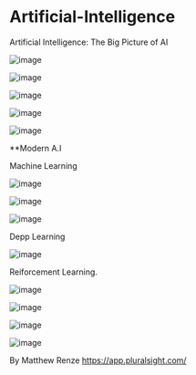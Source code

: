 # Artificial-Intelligence
Artificial Intelligence: The Big Picture of AI

![image](https://user-images.githubusercontent.com/40399697/209483764-4b77d77d-f7bf-4943-9a48-ba9eec711d34.png)

![image](https://user-images.githubusercontent.com/40399697/209483805-bdccb10a-ab8c-4f4e-8bdc-77f66110e47e.png)

![image](https://user-images.githubusercontent.com/40399697/209483829-e6d2e24a-75a6-4cdc-9f09-38c8c0b06080.png)

![image](https://user-images.githubusercontent.com/40399697/209483992-8acb465a-0fd3-4c42-852c-40baeea42ade.png)

![image](https://user-images.githubusercontent.com/40399697/209484217-91da79f7-58fa-483b-8703-8838078847b6.png)

**Modern A.I

Machine Learning

![image](https://user-images.githubusercontent.com/40399697/210122095-f19986cb-c217-409b-b6f4-ca533a632374.png)

![image](https://user-images.githubusercontent.com/40399697/210122144-434dc49b-8150-400f-8df1-078b9b122c6c.png)

![image](https://user-images.githubusercontent.com/40399697/210122194-e138791b-7443-42a3-89b3-c9d712f8db17.png)

Depp Learning

![image](https://user-images.githubusercontent.com/40399697/210122356-ac3357b8-3da2-4b79-9c55-8d3178264921.png)


Reiforcement Learning.

![image](https://user-images.githubusercontent.com/40399697/210156521-75e961d3-eee7-4eb2-80d8-5756d9c4c837.png)

![image](https://user-images.githubusercontent.com/40399697/210156526-88d7eb64-5fb9-4d95-9c08-f190c0f4bbd3.png)

![image](https://user-images.githubusercontent.com/40399697/210156589-e8590fb6-8160-4dfd-b55e-73aa8e1f09b6.png)


![image](https://user-images.githubusercontent.com/40399697/211172568-023c5851-0f68-4af1-b195-7c4cdd056c33.png)


By Matthew Renze
https://app.pluralsight.com/
